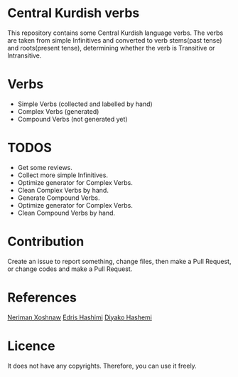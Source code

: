 # Central Kurdish verbs
This repository contains some Central Kurdish language verbs. The verbs are taken from simple Infinitives and converted to verb stems(past tense) and roots(present tense), determining whether the verb is Transitive or Intransitive.

# Verbs
- Simple Verbs (collected and labelled by hand)
- Complex Verbs (generated)
- Compound Verbs (not generated yet)

# TODOS
- Get some reviews.
- Collect more simple Infinitives.
- Optimize generator for Complex Verbs.
- Clean Complex Verbs by hand.
- Generate Compound Verbs.
- Optimize generator for Complex Verbs.
- Clean Compound Verbs by hand.

# Contribution
Create an issue to report something, change files, then make a Pull Request, or change codes and make a Pull Request.

# References
[Neriman Xoshnaw](http://www.yageyziman.com/Rezmani_Kurdi_Neriman_Xoshnaw.pdf)
[Edris Hashimi](http://diyako.yageyziman.com/2021/03/27/%da%95%db%8e%d8%b2%d9%85%d8%a7%d9%86/)
[Diyako Hashemi](http://diyako.yageyziman.com/2018/06/05/%D8%AF%DB%86%D8%B2%DB%8C%D9%86%DB%95%D9%88%DB%95%DB%8C-%DA%95%DB%95%DA%AF%DB%8C-%DA%A9%D8%A7%D8%B1/)

# Licence
It does not have any copyrights. Therefore, you can use it freely.
